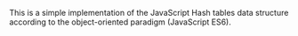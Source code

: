 This is a simple implementation of the JavaScript Hash tables data structure according to the object-oriented paradigm (JavaScript ES6).